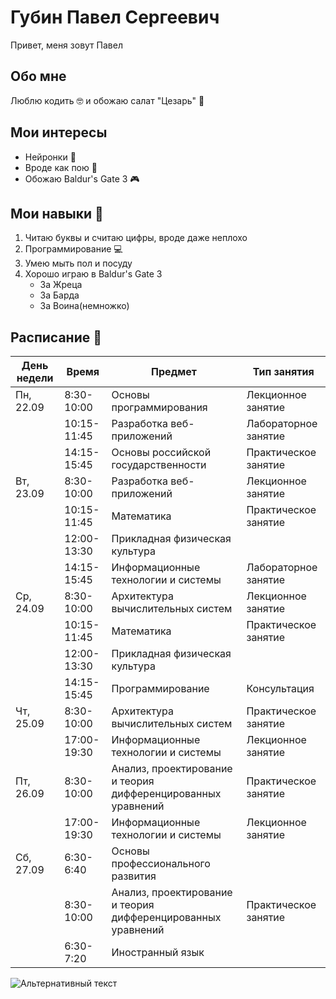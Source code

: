 # Губин Павел Сергеевич

Привет, меня зовут Павел

## Обо мне

Люблю кодить :nerd_face: и обожаю салат "Цезарь" :tomato:

## Мои интересы 
-   Нейронки
    :brain:
-   Вроде как пою
    :microphone:
-   Обожаю Baldur's Gate 3
    :video_game:

## Мои навыки :muscle:

1.  Читаю буквы и считаю цифры, вроде даже неплохо
2.  Программирование 
    :computer:
3.  Умею мыть пол и посуду
4.  Хорошо играю в Baldur's Gate 3 
    - За Жреца
    - За Барда
    - За Воина(немножко)


## Расписание :calendar:
| День недели | Время      | Предмет                                   | Тип занятия       |
|-------------|------------|-------------------------------------------|--------------------|
| Пн, 22.09   | 8:30-10:00 | Основы программирования                  | Лекционное занятие |
|             | 10:15-11:45| Разработка веб-приложений               | Лабораторное занятие |
|             | 14:15-15:45| Основы российской государственности     | Практическое занятие |
| Вт, 23.09   | 8:30-10:00 | Разработка веб-приложений               | Лекционное занятие |
|             | 10:15-11:45| Математика                 | Практическое занятие |
|             | 12:00-13:30| Прикладная физическая культура          |                   |
|             | 14:15-15:45| Информационные технологии и системы     | Лабораторное занятие |
| Ср, 24.09   | 8:30-10:00 | Архитектура вычислительных систем        | Лекционное занятие |
|             | 10:15-11:45| Математика                 | Практическое занятие |
|             | 12:00-13:30| Прикладная физическая культура          |                   |
|             | 14:15-15:45| Программирование                  | Консультация       |
| Чт, 25.09   | 8:30-10:00 | Архитектура вычислительных систем        | Практическое занятие |
|             | 17:00-19:30| Информационные технологии и системы     | Лекционное занятие |
| Пт, 26.09   | 8:30-10:00 | Анализ, проектирование и теория дифференцированных уравнений | Практическое занятие |
|             | 17:00-19:30| Информационные технологии и системы     | Лекционное занятие |
| Сб, 27.09   | 6:30-6:40  | Основы профессионального развития    |                   |
|             | 8:30-10:00 | Анализ, проектирование и теория дифференцированных уравнений | Практическое занятие |
|             | 6:30-7:20  | Иностранный язык                       |                   |

![Альтернативный текст](https://i.pinimg.com/564x/c0/f8/2a/c0f82a9aeaf56ddc433b81b09026511f.jpg)

